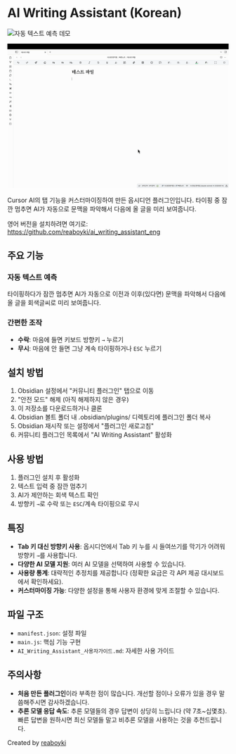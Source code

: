 # AI Writing Assistant (Korean)
![자동 텍스트 예측 데모](demo1.gif)

![사용법 데모](demo2.gif)

Cursor AI의 탭 기능을 커스터마이징하여 만든 옵시디언 플러그인입니다. 타이핑 중 잠깐 멈추면 AI가 자동으로 문맥을 파악해서 다음에 올 글을 미리 보여줍니다.

영어 버전을 설치하려면 여기로:
https://github.com/reaboyki/ai_writing_assistant_eng

## 주요 기능

### 자동 텍스트 예측
타이핑하다가 잠깐 멈추면 AI가 자동으로 이전과 이후(있다면) 문맥을 파악해서 다음에 올 글을 회색글씨로 미리 보여줍니다.


### 간편한 조작
- **수락**: 마음에 들면 키보드 방향키 `→` 누르기
- **무시**: 마음에 안 들면 그냥 계속 타이핑하거나 `ESC` 누르기



## 설치 방법

1. Obsidian 설정에서 "커뮤니티 플러그인" 탭으로 이동
  2. "안전 모드" 해제 (아직 해제하지 않은 경우)
  3. 이 저장소를 다운로드하거나 클론
  4. Obsidian 볼트 폴더 내 .obsidian/plugins/ 디렉토리에 플러그인 폴더 복사
  5. Obsidian 재시작 또는 설정에서 "플러그인 새로고침"
  6. 커뮤니티 플러그인 목록에서 "AI Writing Assistant" 활성화

## 사용 방법

1. 플러그인 설치 후 활성화
2. 텍스트 입력 중 잠깐 멈추기
3. AI가 제안하는 회색 텍스트 확인
4. 방향키 `→`로 수락 또는 `ESC`/계속 타이핑으로 무시

## 특징

- **Tab 키 대신 방향키 사용**: 옵시디언에서 Tab 키 누를 시 들여쓰기를 막기가 어려워 방향키 `→`를 사용합니다.
- **다양한 AI 모델 지원**: 여러 AI 모델을 선택하여 사용할 수 있습니다.
- **사용량 통계**: 대략적인 추정치를 제공합니다 (정확한 요금은 각 API 제공 대시보드에서 확인하세요).
- **커스터마이징 가능**: 다양한 설정을 통해 사용자 환경에 맞게 조절할 수 있습니다.

## 파일 구조

- `manifest.json`: 설정 파일
- `main.js`: 핵심 기능 구현
- `AI_Writing_Assistant_사용자가이드.md`: 자세한 사용 가이드

## 주의사항

- **처음 만든 플러그인**이라 부족한 점이 많습니다. 개선할 점이나 오류가 있을 경우 말씀해주시면 감사하겠습니다.
- **추론 모델 응답 속도**: 추론 모델들의 경우 답변이 상당히 느립니다 (약 7초~십몇초). 빠른 답변을 원하시면 최신 모델들 말고 비추론 모델을 사용하는 것을 추천드립니다.

Created by [reaboyki](https://github.com/reaboyki)
